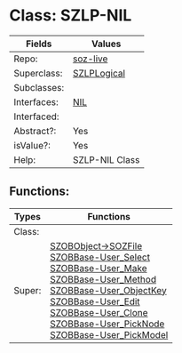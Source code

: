 
# Class:	SZLP-NIL

| Fields | Values |
| --------- | --------- |
| Repo: | [soz-live](/repos/soz-live.html) |
| Superclass: | [SZLPLogical](SZLPLogical.html) |
| Subclasses: |  |
| Interfaces: | [NIL](NIL.html) |
| Interfaced: |  |
| Abstract?: | Yes |
| isValue?: | Yes |
| Help: | SZLP-NIL Class |


## Functions:

| Types | Functions |
| --------- | --------- |
| Class: |  |
| Super: | [SZOBObject->SOZFile](SZOBObject.html) <br> [SZOBBase-User_Select](SZOBBase.html) <br> [SZOBBase-User_Make](SZOBBase.html) <br> [SZOBBase-User_Method](SZOBBase.html) <br> [SZOBBase-User_ObjectKey](SZOBBase.html) <br> [SZOBBase-User_Edit](SZOBBase.html) <br> [SZOBBase-User_Clone](SZOBBase.html) <br> [SZOBBase-User_PickNode](SZOBBase.html) <br> [SZOBBase-User_PickModel](SZOBBase.html) |


